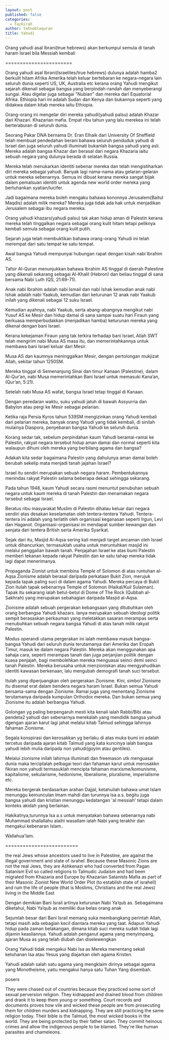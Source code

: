 ```yaml
---
layout: post
published: false
categories:
  - Tazkirah
author: tehnoblequran
title: Yahudi
---
```



Orang yahudi asal Ibrani(true hebrews) akan berkumpul semula di tanah haram Israel bila Messiah kembali 

=======================

Orang yahudi asal Ibrani(Israelites/true hebrews) dulunya adalah hamba2 berkulit hitam Afrika Amerika telah keluar bertebaran ke negara-negara lain seluruh dunia seperti US, UK, Australia etc kerana orang Yahudi mengikut sejarah dikenali sebagai bangsa yang berpindah-randah dan menyeberangi sungai. Atau digelar juga sebagai "Nubian" dan mereka dari Equatorial Afrika. Ethiopia hari ini adalah Sudan dan Kenya dan bukannya seperti yang didakwa dalam kitab mereka iaitu Ethiopia. 

Orang-orang ini mengelar diri mereka yahudi(yahudi palsu) adalah Khazar dari Khazari. Khazarian mafia. Empat ribu tahun yang lalu merekea ini telah berteraburan di seluruh dunia. 

Seorang Pakar DNA bernama Dr. Eran Elhaik dari University Of Sheffield telah membuat pendedahan berani bahawa seluruh penduduk yahudi di Israel dan juga seluruh yahudi illuminati bukanlah bangsa yahudi yang asli. Mereka adalah bangsa Khazar dan berasal dari negara Khazaria iaitu sebuah negara yang dulunya berada di selatan Russia.

Mereka telah menukarkan identiti sebenar mereka dan telah mengistiharkan diri mereka sebagai yahudi. Banyak lagi nama-nama atau gelaran-gelaran untuk mereka sebenarnya. Semua ini dibuat kerana mereka sangat bijak dalam pemalsuan identiti untuk agenda new world order mereka yang bertuhankan syatian/lucifer.

Jadi bagaimana mereka boleh mengaku bahawa kononnya Jerusalem(Baitul Maqdis) adalah milik mereka? Mereka juga tidak ada hak untuk menjadikan Jerusalem sebagai ibu negara mereka.   

Orang yahudi khazars(yahudi palsu) tak akan hidup aman di Palestin kerana mereka telah tinggalkan negara sebagai orang kulit hitam tetapi peliknya kembali semula sebagai orang kulit putih.

Sejarah juga telah membuktikan bahawa orang-orang Yahudi ini telah merempat dari satu tempat ke satu tempat.

Awal bangsa Yahudi mempunyai hubungan rapat dengan kisah nabi Ibrahim AS.

Tafsir Al-Quran menunjukkan bahawa Ibrahim AS tinggal di daerah Palestine yang dikenali sekarang sebagai Al-Khalil (Hebron) dan beliau tinggal di sana bersama Nabi Luth (QS, 21:69-71).

Anak nabi Ibrahim adalah nabi Ismail dan nabi Ishak kemudian anak nabi Ishak adalah nabi Yaakub, kemudian dari keturunan 12 anak nabi Yaakub inilah yang dikenali sebagai 12 suku Israel.

Kemudian ayahnya, nabi Yaakub, serta abang-abangnya mengikut nabi Yusuf AS ke Mesir dan hidup damai di sana sampai suatu hari Firaun yang berkuasa memperbudakkan (menjadikan hamba) keturunan mereka yang dikenal dengan bani Israel.

Kerana kekejaman Firaun yang tak terkira terhadap bani Israel, Allah SWT telah mengirim nabi Musa AS masa itu, dan memerintahkannya untuk membawa bani Israel keluar dari Mesir.

Musa AS dan kaumnya meninggalkan Mesir, dengan pertolongan mukjizat Allah, sekitar tahun 1250SM.

Mereka tinggal di Semenanjung Sinai dan timur Kanaan (Palestine), dalam Al-Qur’an, nabi Musa memerintahkan Bani Israel untuk memasuki Kana’an, (Qur’an, 5:21).

Setelah nabi Musa AS wafat, bangsa Israel tetap tinggal di Kanaan. 

Dengan peredaran waktu, suku yahudi jatuh di bawah Assyurria dan Babylon atau pergi ke Mesir sebagai pelarian.

Ketika raja Persia Kyros tahun 539SM mengizinkan orang Yahudi kembali dari pelarian mereka, banyak orang Yahudi yang tidak kembali, di sinilah mulainya Diaspora, penyebaran bangsa Yahudi ke seluruh dunia.

Korang sedar tak, sebelum perpindahan kaum Yahudi beramai-ramai ke Palestin, rakyat negara tersebut hidup aman damai dan normal seperti kita walaupun dihuni oleh mereka yang berbilang agama dan bangsa?

Adakah kita sedar bagaimana Palestin yang dahulunya aman damai boleh berubah sekelip mata menjadi tanah jajahan Israel?

Israel itu sendiri merupakan sebuah negara haram. Pembentukannya menindas rakyat Palestin selama beberapa dekad sehingga sekarang.

Pada tahun 1948, kaum Yahudi secara rasmi menuntut penubuhan sebuah negara untuk kaum mereka di tanah Palestin dan menamakan negara tersebut sebagai Israel. 

Beratus ribu masyarakat Muslim di Palestin dihalau keluar dari negara sendiri atas desakan keselamatan oleh tentera-tentera Yahudi. Tentera-tentera ini adalah yang terlatih oleh organisasi keganasan seperti Irgun, Levi dan Haganot. Organisasi-organisasi ini mendapat sumber kewangan dan senjata dari tentera British serta Amerika Syarikat. 

Sejak dari itu, Masjid Al-Aqsa sering kali menjadi target ancaman oleh Israel untuk dihancurkan, termasuklah usaha untuk meruntuhkan masjid ini melalui penggalian bawah tanah. Penjajahan Israel ke atas bumi Palestin memberi tekanan kepada rakyat Palestin dan ke satu tahap mereka tidak lagi dapat menerimanya.

Propaganda Zionist untuk membina Temple of Solomon di atas runtuhan al-Aqsa Zionisme adalah berasal daripada perkataan Bukit Zion, merujuk kepada tapak paling suci di dalam agama Yahudi. Mereka percaya di Bukit Zion itulah tapak sebenarnya Temple of Solomon (Haikal/Kuil Sulaiman). Tapak itu sekarang ialah betul-betul di Dome of The Rock (Qubbah al-Sakhrah) yang merupakan sebahagian daripada Masjid al-Aqsa.

Zionisme adalah sebuah pergerakan kebangsaan yang ditubuhkan oleh orang berbangsa Yahudi khazars. Ianya merupakan sebuah ideologi politik sempit berasaskan perkauman yang meletakkan sasaran merampas serta menubuhkan sebuah negara bangsa Yahudi di atas tanah milik rakyat Palestin. 

Modus operandi utama pergerakan ini ialah membawa masuk bangsa-bangsa Yahudi dari seluruh dunia terutamanya dari Amerika dan Eropah Timur, masuk ke dalam negara Palestin. Mereka akan menggunakan apa sahaja cara, seperti merampas tanah dan juga perjanjian politik dengan kuasa penjajah, bagi membolehkan mereka menguasai seinci demi seinci tanah Palestin. Mereka berusaha untuk menzioniskan atau mengyahudikan identiti kawasan berkenaan, lalu mengubah demografi tanah suci tersebut.

Itulah yang diperjuangkan oleh pergerakan Zionisme. Kini, simbol Zionisme itu disemat erat dalam bendera negara haram Israel. Bukan semua Yahudi bersama-sama dengan Zionisme. Ramai juga yang menentang Zionisme terutamanya daripada kumpulan Orthodox mereka. Dan bukan semua yang Zionisme itu adalah berbangsa Yahudi.

Golongan yg paling berpengaruh mesti kita kenali ialah Rabbi/Bibi atau pendeta2 yahudi dan sebenarnya merekalah yang mendidik bangsa yahudi dgengan ajaran karut lagi jahat melalui kitab Talmud sehingga lahirnya fahaman Zionisme.

Segala konspirasi dan kerosakkan yg berlaku di atas muka bumi ini adalah tercetus daripada ajaran kitab Talmud yang kata kuncinya ialah bangsa yahudi lebih mulia daripada non yahudi(goyim atau gentiles).

Melalui zionisme inilah lahirnya illuminati dan freemason utk menguasai dunia maka terciptalah pelbagai teori dan fahaman karut untuk merosakkn fikiran non yahudi termasuklah mencipta fahaman marxisme/komunisme, kapitalisme, sekularisme, hedonisme, liberalisme, pluralisme, imperialisme etc.

Mereka bergerak berdasarkan arahan Dajjal, ketahuilah bahawa umat Islam menunggu kemunculan Imam mahdi dan turunnya Isa a.s. begitu juga bangsa yahudi dan kristian menunggu kedatangan 'al messiah' tetapi dalam konteks akidah yang berlainan.

Hakikatnya,turunnya Isa a.s untuk menyatakan bahawa sebenarnya nabi Muhammad shallallahu alaihi wasallam ialah Nabi yang terakhir dan mengakui kebenaran Islam.. 




Wallahua'lam.

=========================


the real Jews whose ancestors used to live in Palestine, are against the illegal government and state of israhel. Because these Masonic Zions are not the real Jews, they are Ashkenazi who had converted from Pagan Satanism Evil so called religions to Talmudic Judaism and had been migrated from Khazaria and Europe by Khazarian Satanists Mafia as part of their Masonic Zionist New World Order Plot (to establish state of israhell) and ruin the life of people (that is Moslims, Christians and the real Jews) living in the Middle East


 
 








Dengan demikian Bani Israil artinya keturunan Nabi Ya’qub as. Sebagaimana diketahui, Nabi Ya’qub as memiliki dua belas orang anak


Sejumlah besar dari Bani Israil memang suka membangkang perintah Allah, tetapi masih ada sebagian kecil diantara mereka yang taat. Adapun Yahudi hidup pada zaman belakangan, dimana kitab suci mereka sudah tidak lagi dijamin keasliannya. Yahudi adalah penganut agama yang menyimpang, ajaran Musa as yang telah diubah dan diselewengkan



 Orang Yahudi tidak mengakui Nabi Isa as Mereka menentang sekali ketuhanan Isa atau Yesus yang diajarkan oleh agama Kristen.
 
 Yahudi adalah salah satu agama yang mengklaim dirinya sebagai agama yang Monotheisme, yaitu mengakui hanya satu Tuhan Yang disembah.
 
 
 posers

They were chased out of countries because they practiced some sort of sexual perversion religion. They kidnapped and drained blood from children and drank it to keep them young or something. Court records and documents proves how vile and wicked these people are from prosecuting them for children murders and kidnapping. They are still practicing the same religion today. Their bible is the Talmud, the most wicked books in the world. They are being protected by their father satan. They commit heinous crimes and allow the indigenous people to be blamed. They're like human parasites and chameleons.
